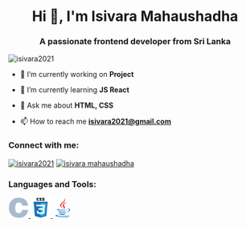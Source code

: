 <h1 align="center">Hi 👋, I'm Isivara Mahaushadha</h1>
<h3 align="center">A passionate frontend developer from Sri Lanka</h3>

<p align="left"> <img src="https://komarev.com/ghpvc/?username=isivara2021&label=Profile%20views&color=0e75b6&style=flat" alt="isivara2021" /> </p>

- 🔭 I’m currently working on **Project**

- 🌱 I’m currently learning **JS React**

- 💬 Ask me about **HTML, CSS**

- 📫 How to reach me **isivara2021@gmail.com**

<h3 align="left">Connect with me:</h3>
<p align="left">
<a href="https://twitter.com/isivara2021" target="blank"><img align="center" src="https://raw.githubusercontent.com/rahuldkjain/github-profile-readme-generator/master/src/images/icons/Social/twitter.svg" alt="isivara2021" height="30" width="40" /></a>
<a href="https://fb.com/isivara mahaushadha" target="blank"><img align="center" src="https://raw.githubusercontent.com/rahuldkjain/github-profile-readme-generator/master/src/images/icons/Social/facebook.svg" alt="isivara mahaushadha" height="30" width="40" /></a>

<h3 align="left">Languages and Tools:</h3>
<p align="left"> <a href="https://www.cprogramming.com/" target="_blank" rel="noreferrer"> <img src="https://raw.githubusercontent.com/devicons/devicon/master/icons/c/c-original.svg" alt="c" width="40" height="40"/> </a> <a href="https://www.w3schools.com/css/" target="_blank" rel="noreferrer"> <img src="https://raw.githubusercontent.com/devicons/devicon/master/icons/css3/css3-original-wordmark.svg" alt="css3" width="40" height="40"/> </a> <a href="https://www.java.com" target="_blank" rel="noreferrer"> <img src="https://raw.githubusercontent.com/devicons/devicon/master/icons/java/java-original.svg" alt="java" width="40" height="40"/> </a> </p>
